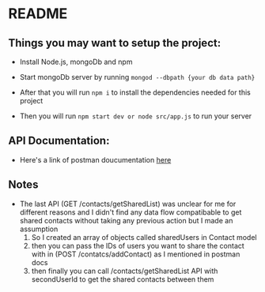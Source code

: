 # README


## Things you may want to setup the project:

- Install Node.js, mongoDb and npm

- Start mongoDb server by running `mongod --dbpath {your db data path}`

- After that you will run `npm i` to install the dependencies needed for this project

- Then you will run `npm start dev or node src/app.js` to run your server

## API Documentation:

- Here's a link of postman doucumentation [here](https://documenter.getpostman.com/view/910736/T1DiFfMP?version=latest)

## Notes

- The last API (GET /contacts/getSharedList) was unclear for me for different reasons and I didn't find any data flow compatibable to get shared contacts without taking any previous action but I made an assumption
  1) So I created an array of objects called sharedUsers in Contact model
  2) then you can pass the IDs of users you want to share the contact with in (POST /contatcs/addContact) as I mentioned in postman docs
  3) then finally you can call /contacts/getSharedList API with secondUserId to get the shared contacts between them 
